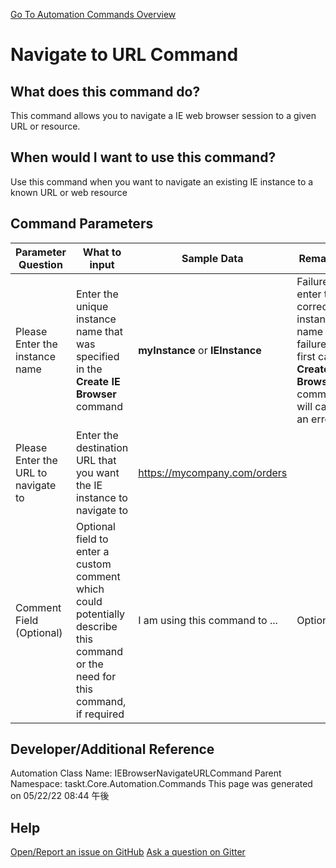 <!--TITLE: Navigate to URL Command -->
<!-- SUBTITLE: a command in the IE Browser Commands group. -->
[Go To Automation Commands Overview](/automation-commands.md)


# Navigate to URL Command


## What does this command do?
This command allows you to navigate a IE web browser session to a given URL or resource.


## When would I want to use this command?
Use this command when you want to navigate an existing IE instance to a known URL or web resource


## Command Parameters
| Parameter Question   	| What to input  	|  Sample Data 	| Remarks  	|
| ---                    | ---               | ---           | ---       |
|Please Enter the instance name|Enter the unique instance name that was specified in the **Create IE Browser** command|**myInstance** or **IEInstance**|Failure to enter the correct instance name or failure to first call **Create IE Browser** command will cause an error|
|Please Enter the URL to navigate to|Enter the destination URL that you want the IE instance to navigate to|https://mycompany.com/orders||
|Comment Field (Optional)|Optional field to enter a custom comment which could potentially describe this command or the need for this command, if required|I am using this command to ...|Optional|








## Developer/Additional Reference
Automation Class Name: IEBrowserNavigateURLCommand
Parent Namespace: taskt.Core.Automation.Commands
This page was generated on 05/22/22 08:44 午後


## Help
[Open/Report an issue on GitHub](https://github.com/saucepleez/taskt/issues/new)
[Ask a question on Gitter](https://gitter.im/taskt-rpa/Lobby)
